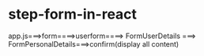 # step-form-in-react

app.js===>form====>userform====> FormUserDetails ===> FormPersonalDetails===>confirm(display all content)
